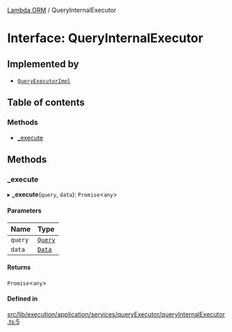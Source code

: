 [Lambda ORM](../README.md) / QueryInternalExecutor

# Interface: QueryInternalExecutor

## Implemented by

- [`QueryExecutorImpl`](../classes/QueryExecutorImpl.md)

## Table of contents

### Methods

- [\_execute](QueryInternalExecutor.md#_execute)

## Methods

### \_execute

▸ **_execute**(`query`, `data`): `Promise`\<`any`\>

#### Parameters

| Name | Type |
| :------ | :------ |
| `query` | [`Query`](../classes/Query.md) |
| `data` | [`Data`](../classes/Data.md) |

#### Returns

`Promise`\<`any`\>

#### Defined in

[src/lib/execution/application/services/queryExecutor/queryInternalExecutor.ts:5](https://github.com/FlavioLionelRita/lambdaorm/blob/6f505321/src/lib/execution/application/services/queryExecutor/queryInternalExecutor.ts#L5)
